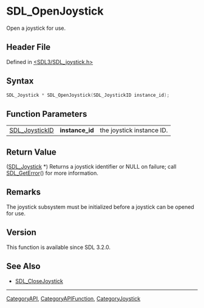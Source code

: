 # SDL_OpenJoystick

Open a joystick for use.

## Header File

Defined in [<SDL3/SDL_joystick.h>](https://github.com/libsdl-org/SDL/blob/main/include/SDL3/SDL_joystick.h)

## Syntax

```c
SDL_Joystick * SDL_OpenJoystick(SDL_JoystickID instance_id);
```

## Function Parameters

|                                  |                 |                           |
| -------------------------------- | --------------- | ------------------------- |
| [SDL_JoystickID](SDL_JoystickID) | **instance_id** | the joystick instance ID. |

## Return Value

([SDL_Joystick](SDL_Joystick) *) Returns a joystick identifier or NULL on
failure; call [SDL_GetError](SDL_GetError)() for more information.

## Remarks

The joystick subsystem must be initialized before a joystick can be opened
for use.

## Version

This function is available since SDL 3.2.0.

## See Also

- [SDL_CloseJoystick](SDL_CloseJoystick)






----
[CategoryAPI](CategoryAPI), [CategoryAPIFunction](CategoryAPIFunction), [CategoryJoystick](CategoryJoystick)

